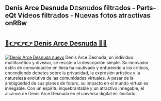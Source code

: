 ## Denis Arce Desnuda D𝚎sn𝚞dos filtr𝚊dos - Parts-eQt Vid𝚎os filtr𝚊dos - N𝚞evas f𝚘tos atr𝚊ctivas onRBw

# <h2><a href="http://mb71u2e.tromn.icu/?c=Denis+Arce+Desnuda">🔗👉👉👉 Denis Arce Desnuda 🔗🔗</a></h2>

[![Denis Arce Desnuda nuevo](https://i.imgur.com/pEAQMta.gif)](http://mb71u2e.tromn.icu/?c=Denis+Arce+Desnuda)
Denis Arce Desnuda, un individuo multifacético y divisivo, se resiste a la descripción simple. Su innovador estilo de comunicación en línea ha cautivado y enfurecido a los críticos, encendiendo debates sobre la privacidad, la expresión artística y la naturaleza evolutiva de las comunidades virtuales. A pesar de la ambigüedad de sus planes de futuro, su impacto en el mundo virtual es innegable. Con un espíritu inquebrantable y un atractivo innegable, el alcance de Denis Arce Desnuda en el universo digital es ilimitado.
